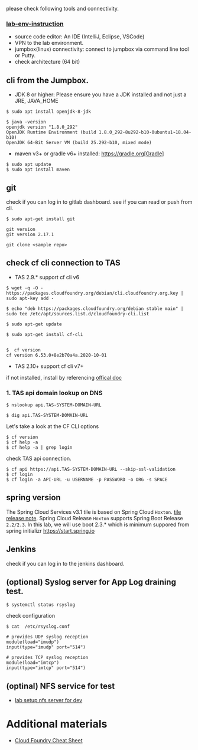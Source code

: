please check following tools and connectivity.

### [lab-env-instruction](lab-env-instruction.md)
- source code editor: An IDE (IntelliJ, Eclipse, VSCode)
-  VPN to the lab environment.
- jumpbox(linux) connectivity: connect to jumpbox via command line tool or Putty.
- check architecture (64 bit)


## cli from the Jumpbox.
- JDK 8 or higher: Please ensure you have a JDK installed and not just a JRE, JAVA_HOME
```
$ sudo apt install openjdk-8-jdk

$ java -version
openjdk version "1.8.0_292"
OpenJDK Runtime Environment (build 1.8.0_292-8u292-b10-0ubuntu1~18.04-b10)
OpenJDK 64-Bit Server VM (build 25.292-b10, mixed mode)
```
- maven v3+ or gradle v6+ installed: https://gradle.org[Gradle] 
```
$ sudo apt update
$ sudo apt install maven

```
## git
check if you can log in to gitlab dashboard. see if you can read or push from cli.
```
$ sudo apt-get install git

git version
git version 2.17.1

git clone <sample repo>

```

## check cf cli connection to TAS

- TAS 2.9.* support cf cli v6
```
$ wget -q -O - https://packages.cloudfoundry.org/debian/cli.cloudfoundry.org.key | sudo apt-key add -

$ echo "deb https://packages.cloudfoundry.org/debian stable main" | sudo tee /etc/apt/sources.list.d/cloudfoundry-cli.list

$ sudo apt-get update

$ sudo apt-get install cf-cli


$  cf version
cf version 6.53.0+8e2b70a4a.2020-10-01
```
- TAS 2.10+ support cf cli v7+

if not installed, install by referencing [offical doc](https://docs.cloudfoundry.org/cf-cli/getting-started.html#overview)

### 1. TAS api domain lookup on DNS
```
$ nslookup api.TAS-SYSTEM-DOMAIN-URL

$ dig api.TAS-SYSTEM-DOMAIN-URL
```

Let's take a look at the CF CLI options
```
$ cf version
$ cf help -a
$ cf help -a | grep login
```

check TAS api connection.

```
$ cf api https://api.TAS-SYSTEM-DOMAIN-URL --skip-ssl-validation
$ cf login
$ cf login -a API-URL -u USERNAME -p PASSWORD -o ORG -s SPACE

```

## spring  version
The Spring Cloud Services v3.1 tile is based on Spring Cloud `Hoxton`. [tile release note](https://docs.pivotal.io/spring-cloud-services/3-1/common/index.html). 
Spring Cloud Release `Hoxton` supports Spring Boot Release `2.2/2.3`. In this lab, we will use boot 2.3.* which is minimum suppored from spring initializr https://start.spring.io 

## Jenkins
check if you can log in to the jenkins dashboard.


## (optional) Syslog server for App Log draining test.
```
$ systemctl status rsyslog
```
check configuration
```
$ cat  /etc/rsyslog.conf

# provides UDP syslog reception
module(load="imudp")
input(type="imudp" port="514")

# provides TCP syslog reception
module(load="imtcp")
input(type="imtcp" port="514")

```

## (optinal) NFS service for test
- [lab setup nfs server for dev](lab-setup-nfsserver-for-dev.md)


# Additional materials
- [Cloud Foundry Cheat Sheet](http://www.appservgrid.com/refcards/refcards/dzonerefcards/rc207-010d-cloud-foundry.pdf)
